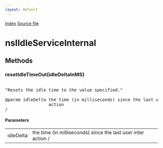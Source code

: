 ```yaml
---
layout: default
---
```

<div id='links'><a href="../index.html">Index</a>
<a href="http://dxr.mozilla.org/mozilla-central/source/widget/nsIIdleServiceInternal.idl">Source file</a>
</div>

# nsIIdleServiceInternal #

## Methods ##

### resetIdleTimeOut(idleDeltaInMS) ###
<pre>  
"Resets the idle time to the value specified."  
  
@param idleDelta the time (in milliseconds) since the last user inter  
                 action  
/  
</pre>
#### Parameters ####

<table>

<tr>
<td>idleDelta</td>
<td>the time (in milliseconds) since the last user inter  
                 action  
/  
</td>
</tr>

</table>
